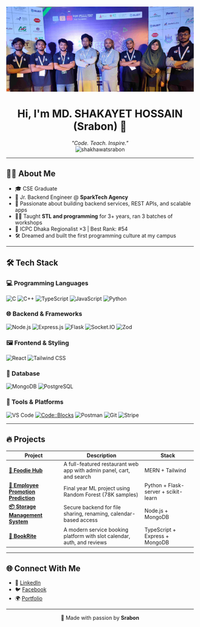 <!-- Banner -->
<p align="center">
  <img src="https://github.com/shakayet/temporary-photo/blob/main/mainGitCover.jpg?raw=true" alt="Banner" />
</p>

<h1 align="center">Hi, I'm MD. SHAKAYET HOSSAIN (Srabon) 👋</h1>
<p align="center">
  <i>"Code. Teach. Inspire."</i><br/>
  <img src="https://komarev.com/ghpvc/?username=shakhawatsrabon&label=Profile%20views&color=0e75b6&style=flat" alt="shakhawatsrabon" />
</p>

---

## 👨‍💻 About Me

- 🎓 CSE Graduate  
- 💼 Jr. Backend Engineer @ **SparkTech Agency**  
- 🧠 Passionate about building backend services, REST APIs, and scalable apps  
- 👨‍🏫 Taught **STL and programming** for 3+ years, ran 3 batches of workshops  
- 🧩 ICPC Dhaka Regionalist ×3 | Best Rank: #54  
- 🛠️ Dreamed and built the first programming culture at my campus

---

## 🛠️ Tech Stack

### 💻 Programming Languages  
![C](https://img.shields.io/badge/C-00599C?style=flat&logo=c&logoColor=white)
![C++](https://img.shields.io/badge/C++-00599C?style=flat&logo=c%2B%2B&logoColor=white)
![TypeScript](https://img.shields.io/badge/TypeScript-3178C6?style=flat&logo=typescript&logoColor=white)
![JavaScript](https://img.shields.io/badge/JavaScript-F7DF1E?style=flat&logo=javascript&logoColor=black)
![Python](https://img.shields.io/badge/Python-3776AB?style=flat&logo=python&logoColor=white)

### 🌐 Backend & Frameworks  
![Node.js](https://img.shields.io/badge/Node.js-339933?style=flat&logo=node.js&logoColor=white)
![Express.js](https://img.shields.io/badge/Express.js-000000?style=flat&logo=express&logoColor=white)
![Flask](https://img.shields.io/badge/Flask-000000?style=flat&logo=flask&logoColor=white)
![Socket.IO](https://img.shields.io/badge/Socket.IO-black?style=flat&logo=socket.io)
![Zod](https://img.shields.io/badge/Zod-3EAF7C?style=flat)

### 🖼️ Frontend & Styling  
![React](https://img.shields.io/badge/React-61DAFB?style=flat&logo=react&logoColor=black)
![Tailwind CSS](https://img.shields.io/badge/TailwindCSS-38B2AC?style=flat&logo=tailwind-css)

### 🧪 Database  
![MongoDB](https://img.shields.io/badge/MongoDB-4EA94B?style=flat&logo=mongodb&logoColor=white)
![PostgreSQL](https://img.shields.io/badge/PostgreSQL-336791?style=flat&logo=postgresql&logoColor=white)

### 🔧 Tools & Platforms  
![VS Code](https://img.shields.io/badge/VS_Code-007ACC?style=flat&logo=visual-studio-code)
<a href="#"><img alt="Code::Blocks" src="https://img.shields.io/badge/Code::Blocks-2B5E9A.svg?logo=codeblocks&logoColor=white"></a>
![Postman](https://img.shields.io/badge/Postman-FF6C37?style=flat&logo=postman)
![Git](https://img.shields.io/badge/Git-F05032?style=flat&logo=git&logoColor=white)
![Stripe](https://img.shields.io/badge/Stripe-635BFF?style=flat&logo=stripe)

---

## 🔥 Projects

| Project | Description | Stack |
|--------|-------------|-------|
| [**🍴 Foodie Hub**](https://github.com/shakayet/foodie-hub) | A full-featured restaurant web app with admin panel, cart, and search | MERN + Tailwind |
| [**🧠 Employee Promotion Prediction**](https://github.com/shakayet/employee-promotion-prediction) | Final year ML project using Random Forest (78K samples) | Python + Flask-server + scikit-learn |
| [**📦 Storage Management System**](https://github.com/shakayet/storage-management-system-backend) | Secure backend for file sharing, renaming, calendar-based access | Node.js + MongoDB |
| [**📘 BookRite**](https://github.com/shakayet/BookRite) | A modern service booking platform with slot calendar, auth, and reviews | TypeScript + Express + MongoDB |


---


## 🌐 Connect With Me

- 💼 [LinkedIn](https://linkedin.com/in/srabon-shakhawat)
- 🐦 [Facebook](https://www.facebook.com/srabon.shakhawat)
- 🌍 [Portfolio](https://shakhawat-srabon.netlify.app/)

---

<p align="center">
  🧡 Made with passion by <strong>Srabon</strong>
</p>
